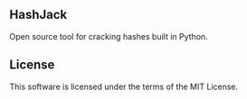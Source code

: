 ## HashJack
Open source tool for cracking hashes built in Python.

## License
This software is licensed under the terms of the MIT License.
